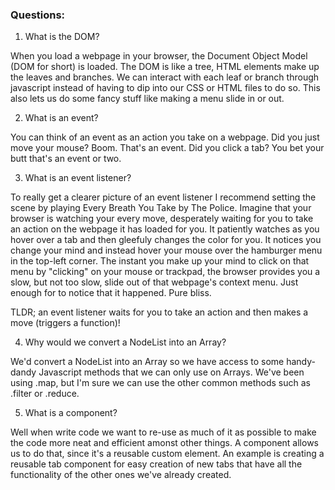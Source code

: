 ### Questions:
1. What is the DOM?

When you load a webpage in your browser, the Document Object Model (DOM for short) is loaded. The DOM is like a tree, HTML elements make up the leaves and branches. We can interact with each leaf or branch through javascript instead of having to dip into our CSS or HTML files to do so. This also lets us do some fancy stuff like making a menu slide in or out.

2. What is an event?

You can think of an event as an action you take on a webpage. Did you just move your mouse? Boom. That's an event. Did you click a tab? You bet your butt that's an event or two.

3. What is an event listener?

To really get a clearer picture of an event listener I recommend setting the scene by playing Every Breath You Take by The Police. Imagine that your browser is watching your every move, desperately waiting for you to take an action on the webpage it has loaded for you. It patiently watches as you hover over a tab and then gleefuly changes the color for you. It notices you change your mind and instead hover your mouse over the hamburger menu in the top-left corner. The instant you make up your mind to click on that menu by "clicking" on your mouse or trackpad, the browser provides you a slow, but not too slow, slide out of that webpage's context menu. Just enough for to notice that it happened. Pure bliss.

TLDR; an event listener waits for you to take an action and then makes a move (triggers a function)!

4. Why would we convert a NodeList into an Array?

We'd convert a NodeList into an Array so we have access to some handy-dandy Javascript methods that we can only use on Arrays. We've been using .map, but I'm sure we can use the other common methods such as .filter or .reduce.

5. What is a component? 

Well when write code we want to re-use as much of it as possible to make the code more neat and efficient amonst other things. A component allows us to do that, since it's a reusable custom element. An example is creating a reusable tab component for easy creation of new tabs that have all the functionality of the other ones we've already created.
